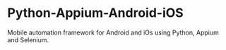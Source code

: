 # Python-Appium-Android-iOS
Mobile automation framework for Android and iOs using Python, Appium and Selenium.
